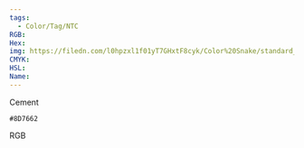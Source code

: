 ```yaml
---
tags:
  - Color/Tag/NTC
RGB:
Hex:
img: https://filedn.com/l0hpzxl1f01yT7GHxtF8cyk/Color%20Snake/standard_csv_to_svg//8D7662.svg
CMYK:
HSL:
Name:
---
```

Cement
```palette
#8D7662
```
RGB

